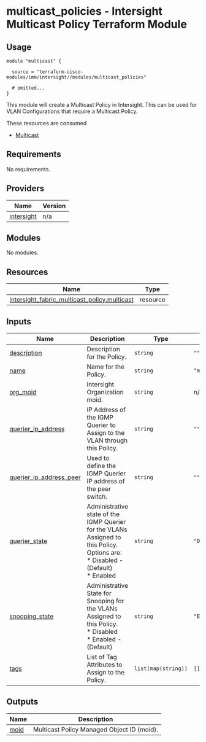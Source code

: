 # multicast_policies - Intersight Multicast Policy Terraform Module

## Usage

```hcl
module "multicast" {

  source = "terraform-cisco-modules/imm/intersight//modules/multicast_policies"

  # omitted...
}
```

This module will create a Multicast Policy in Intersight.  This can be used for VLAN Configurations that require a Multicast Policy.  

These resources are consumed

* [Multicast](https://registry.terraform.io/providers/CiscoDevNet/intersight/latest/docs/resources/fabric_multicast_policy)

<!-- BEGINNING OF PRE-COMMIT-TERRAFORM DOCS HOOK -->
## Requirements

No requirements.

## Providers

| Name | Version |
|------|---------|
| <a name="provider_intersight"></a> [intersight](#provider\_intersight) | n/a |

## Modules

No modules.

## Resources

| Name | Type |
|------|------|
| [intersight_fabric_multicast_policy.multicast](https://registry.terraform.io/providers/CiscoDevNet/intersight/latest/docs/resources/fabric_multicast_policy) | resource |

## Inputs

| Name | Description | Type | Default | Required |
|------|-------------|------|---------|:--------:|
| <a name="input_description"></a> [description](#input\_description) | Description for the Policy. | `string` | `""` | no |
| <a name="input_name"></a> [name](#input\_name) | Name for the Policy. | `string` | `"multicast"` | no |
| <a name="input_org_moid"></a> [org\_moid](#input\_org\_moid) | Intersight Organization moid. | `string` | n/a | yes |
| <a name="input_querier_ip_address"></a> [querier\_ip\_address](#input\_querier\_ip\_address) | IP Address of the IGMP Querier to Assign to the VLAN through this Policy. | `string` | `""` | no |
| <a name="input_querier_ip_address_peer"></a> [querier\_ip\_address\_peer](#input\_querier\_ip\_address\_peer) | Used to define the IGMP Querier IP address of the peer switch. | `string` | `""` | no |
| <a name="input_querier_state"></a> [querier\_state](#input\_querier\_state) | Administrative state of the IGMP Querier for the VLANs Assigned to this Policy.  Options are:<br>* Disabled - (Default)<br>* Enabled | `string` | `"Disabled"` | no |
| <a name="input_snooping_state"></a> [snooping\_state](#input\_snooping\_state) | Administrative State for Snooping for the VLANs Assigned to this Policy.<br>* Disabled<br>* Enabled - (Default) | `string` | `"Enabled"` | no |
| <a name="input_tags"></a> [tags](#input\_tags) | List of Tag Attributes to Assign to the Policy. | `list(map(string))` | `[]` | no |

## Outputs

| Name | Description |
|------|-------------|
| <a name="output_moid"></a> [moid](#output\_moid) | Multicast Policy Managed Object ID (moid). |
<!-- END OF PRE-COMMIT-TERRAFORM DOCS HOOK -->
